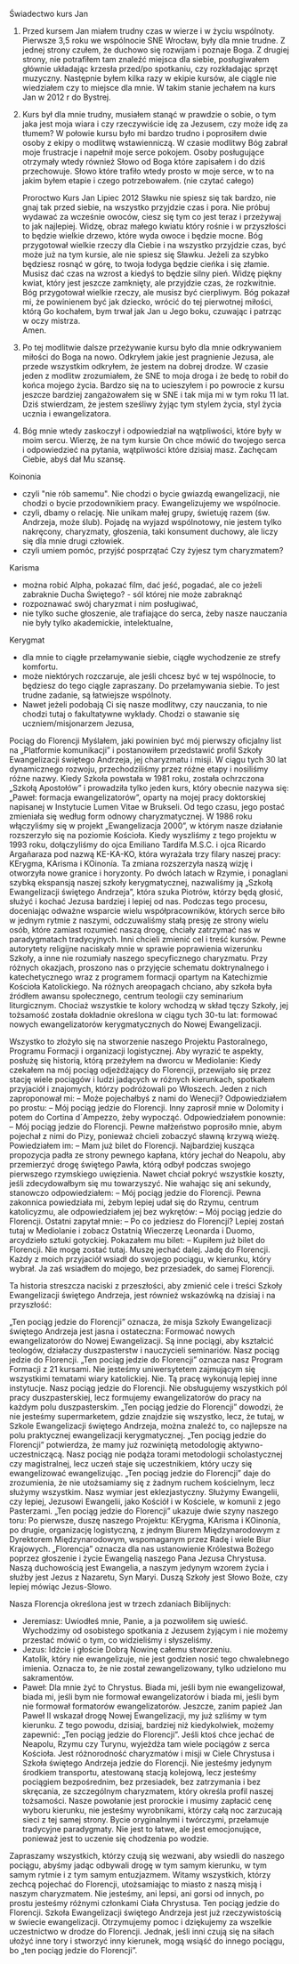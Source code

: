 Świadectwo kurs Jan
1. Przed kursem Jan miałem trudny czas w wierze i w życiu wspólnoty. Pierwsze 3,5 roku we wspólnocie SNE Wrocław, były dla mnie trudne. Z jednej strony czułem, że duchowo się rozwijam i poznaje Boga. Z drugiej strony, nie potrafiłem tam znaleźć miejsca dla siebie, posługiwałem głównie układając krzesła przed/po spotkaniu, czy rozkładając sprzęt muzyczny. Następnie byłem kilka razy w ekipie kursów, ale ciągle nie wiedziałem czy to miejsce dla mnie. W takim stanie jechałem na kurs Jan w 2012 r do Bystrej.

2. Kurs był dla mnie trudny, musiałem stanąć w prawdzie o sobie, o tym jaka jest moja wiara i czy rzeczywiście idę za Jezusem, czy może idę za tłumem? W połowie kursu było mi bardzo trudno i poprosiłem dwie osoby z ekipy o modlitwę wstawienniczą. W czasie modlitwy Bóg zabrał moje frustracje i napełnił moje serce pokojem. Osoby posługujące otrzymały wtedy również Słowo od Boga które zapisałem i do dziś przechowuje. Słowo które trafiło wtedy prosto w moje serce, w to na jakim byłem etapie i czego potrzebowałem. (nie czytać całego)
 
	Proroctwo Kurs Jan Lipiec 2012
	Sławku nie spiesz się tak bardzo, nie gnaj tak przed siebie, na wszystko przyjdzie czas i pora. Nie próbuj wydawać za wcześnie owoców, ciesz się tym co jest teraz i przeżywaj to jak najlepiej. Widzę, obraz małego kwiatu który rośnie i w przyszłości to będzie wielkie drzewo, które wyda owoce i będzie mocne. Bóg przygotował wielkie rzeczy dla Ciebie i na wszystko przyjdzie czas, być może już na tym kursie, ale nie spiesz się Sławku. Jeżeli za szybko będziesz rosnąć w górę, to twoja łodyga będzie cieńka i się złamie. Musisz dać czas na wzrost a kiedyś to będzie silny pień. Widzę piękny kwiat, który jest jeszcze zamknięty, ale przyjdzie czas, że rozkwitnie. Bóg przygotował wielkie rzeczy, ale musisz być  cierpliwym.
	Bóg pokazał mi, że powinienem być jak dziecko, wrócić do tej pierwotnej miłości, którą Go kochałem, bym trwał jak Jan u Jego boku, czuwając i patrząc w oczy mistrza.  
	Amen.	
3. Po tej modlitwie dalsze przeżywanie kursu było dla mnie odkrywaniem miłości do Boga na nowo. Odkryłem jakie jest pragnienie Jezusa, ale przede wszystkim odkryłem, że jestem na dobrej drodze. W czasie jeden z modlitw zrozumiałem, że SNE to moja droga i że bedę to robił do końca mojego życia. Bardzo się na to ucieszyłem i po powrocie z kursu jeszcze bardziej zangażowałem się w SNE i tak mija mi w tym roku 11 lat. Dziś stwierdzam, że jestem sześliwy żyjąc tym stylem życia, styl życia ucznia i ewangelizatora.
4. Bóg mnie wtedy zaskoczył i odpowiedział na wątpliwości, które były w moim sercu. Wierzę, że na tym kursie On chce mówić do twojego serca i odpowiedzieć na pytania, wątpliwości które dzisiaj masz. Zachęcam Ciebie, abyś dał Mu szansę.

Koinonia 
- czyli "nie rób samemu". Nie chodzi o bycie gwiazdą ewangelizacji, nie chodzi o bycie przodownikiem pracy. Ewangelizujemy we wspólnocie.
- czyli, dbamy o relację. Nie unikam małej grupy, świetuję razem (św. Andrzeja, może ślub). Pojadę na wyjazd wspólnotowy, nie jestem tylko nakręcony, charyzmaty, głoszenia, taki konsument duchowy, ale liczy się dla mnie drugi człowiek. 
- czyli umiem pomóc, przyjść posprzątać
Czy żyjesz tym charyzmatem? 

Karisma
- można robić Alpha, pokazać film, dać jeść, pogadać, ale co jeżeli zabraknie Ducha Świętego? - sól której nie może zabraknąć
- rozpoznawać swój charyzmat i nim posługiwać,
- nie tylko suche głoszenie, ale trafiające do serca, żeby nasze nauczania nie były tylko akademickie, intelektualne,

Kerygmat
- dla mnie to ciągłe przełamywanie siebie, ciągłe wychodzenie ze strefy komfortu. 
- może niektórych rozczaruje, ale jeśli chcesz być w tej wspólnocie, to będziesz do tego ciągle zapraszany. Do przełamywania siebie. To jest trudne zadanie, są łatwiejsze wspólnoty.
- Nawet jeżeli podobają Ci się nasze modlitwy, czy nauczania, to nie chodzi tutaj o fakultatywne wykłady. Chodzi o stawanie się uczniem/misjonarzem Jezusa, 

Pociąg do Florencji
Myślałem, jaki powinien być mój pierwszy oficjalny list na „Platformie komunikacji” i postanowiłem przedstawić profil Szkoły Ewangelizacji świętego Andrzeja, jej charyzmatu i misji.
W ciągu tych 30 lat dynamicznego rozwoju, przechodziliśmy przez różne etapy i nosiliśmy różne nazwy.
Kiedy Szkoła powstała w 1981 roku, została ochrzczona „Szkołą Apostołów” i prowadziła tylko jeden kurs, który obecnie nazywa się: „Paweł: formacja ewangelizatorów”, oparty na mojej pracy doktorskiej napisanej w Instytucie Lumen Vitae w Brukseli. Od tego czasu, jego postać zmieniała się według form odnowy charyzmatycznej.
W 1986 roku włączyliśmy się w projekt „Ewangelizacja 2000”, w którym nasze działanie rozszerzyło się na poziomie Kościoła. Kiedy wyszliśmy z tego projektu w 1993 roku, dołączyliśmy do ojca Emiliano Tardifa M.S.C. i ojca Ricardo Argañaraza pod nazwą KE-KA-KO, która wyrażała trzy filary naszej pracy: KErygma, KArisma i KOinonía. Ta zmiana rozszerzyła naszą wizję i otworzyła nowe granice i horyzonty.
Po dwóch latach w Rzymie, i ponaglani szybką ekspansją naszej szkoły kerygmatycznej, nazwaliśmy ją „Szkołą Ewangelizacji świętego Andrzeja”, która szuka Piotrów, którzy będą głosić, służyć i kochać Jezusa bardziej i lepiej od nas.
Podczas tego procesu, doceniając odważne wsparcie wielu współpracowników, których serce biło w jednym rytmie z naszymi, odczuwaliśmy stałą presję ze strony wielu osób, które zamiast rozumieć naszą drogę, chciały zatrzymać nas w paradygmatach tradycyjnych. Inni chcieli zmienić cel i treść kursów. Pewne autorytety religijne naciskały mnie w sprawie poprawienia wizerunku Szkoły, a inne nie rozumiały naszego specyficznego charyzmatu. Przy różnych okazjach, proszono nas o przyjęcie schematu doktrynalnego i katechetycznego wraz z programem formacji opartym na Katechizmie Kościoła Katolickiego. Na różnych areopagach chciano, aby szkoła była źródłem awansu społecznego, centrum teologii czy seminarium liturgicznym. Chociaż wszystkie te kolory wchodzą w skład tęczy Szkoły, jej tożsamość została dokładnie określona w ciągu tych 30-tu lat: formować nowych ewangelizatorów kerygmatycznych do Nowej Ewangelizacji.

Wszystko to złożyło się na stworzenie naszego Projektu Pastoralnego, Programu Formacji i organizacji logistycznej. Aby wyrazić te aspekty, posłużę się historią, którą przeżyłem na dworcu w Mediolanie:
Kiedy czekałem na mój pociąg odjeżdżający do Florencji, przewijało się przez stację wiele pociągów i ludzi jadących w różnych kierunkach, spotkałem przyjaciół i znajomych, którzy podróżowali po Włoszech. Jeden z nich zaproponował mi: – Może pojechałbyś z nami do Wenecji? Odpowiedziałem po prostu: – Mój pociąg jedzie do Florencji. Inny zaprosił mnie w Dolomity i potem do Cortina d´Ampezzo, żeby wypocząć. Odpowiedziałem ponownie: – Mój pociąg jedzie do Florencji. Pewne małżeństwo poprosiło mnie, abym pojechał z nimi do Pizy, ponieważ chcieli zobaczyć sławną krzywą wieżę. Powiedziałem im: – Mam już bilet do Florencji. Najbardziej kusząca propozycja padła ze strony pewnego kapłana, który jechał do Neapolu, aby przemierzyć drogę świętego Pawła, którą odbył podczas swojego pierwszego rzymskiego uwięzienia. Nawet chciał pokryć wszystkie koszty, jeśli zdecydowałbym się mu towarzyszyć. Nie wahając się ani sekundy, stanowczo odpowiedziałem: – Mój pociąg jedzie do Florencji. Pewna zakonnica powiedziała mi, żebym lepiej udał się do Rzymu, centrum katolicyzmu, ale odpowiedziałem jej bez wykrętów: – Mój pociąg jedzie do Florencji. Ostatni zapytał mnie: – Po co jedziesz do Florencji? Lepiej zostań tutaj w Mediolanie i zobacz Ostatnią Wieczerzę Leonarda i Duomo, arcydzieło sztuki gotyckiej. Pokazałem mu bilet: – Kupiłem już bilet do Florencji. Nie mogę zostać tutaj. Muszę jechać dalej. Jadę do Florencji. Każdy z moich przyjaciół wsiadł do swojego pociągu, w kierunku, który wybrał. Ja zaś wsiadłem do mojego, bez przesiadek, do samej Florencji.

Ta historia streszcza naciski z przeszłości, aby zmienić cele i treści Szkoły Ewangelizacji świętego Andrzeja, jest również wskazówką na dzisiaj i na przyszłość:

„Ten pociąg jedzie do Florencji” oznacza, że misja Szkoły Ewangelizacji świętego Andrzeja jest jasna i ostateczna: Formować nowych ewangelizatorów do Nowej Ewangelizacji. Są inne pociągi, aby kształcić teologów, działaczy duszpasterstw i nauczycieli seminariów. Nasz pociąg jedzie do Florencji.
„Ten pociąg jedzie do Florencji” oznacza nasz Program Formacji z 21 kursami. Nie jesteśmy uniwersytetem zajmującym się wszystkimi tematami wiary katolickiej. Nie. Tą pracę wykonują lepiej inne instytucje. Nasz pociąg jedzie do Florencji. Nie obsługujemy wszystkich pól pracy duszpasterskiej, lecz formujemy ewangelizatorów do pracy na każdym polu duszpasterskim.
„Ten pociąg jedzie do Florencji” dowodzi, że nie jesteśmy supermarketem, gdzie znajdzie się wszystko, lecz, że tutaj, w Szkole Ewangelizacji świętego Andrzeja, można znaleźć to, co najlepsze na polu praktycznej ewangelizacji kerygmatycznej.
„Ten pociąg jedzie do Florencji” potwierdza, że mamy już rozwiniętą metodologię aktywno-uczestniczącą. Nasz pociąg nie podąża torami metodologii scholastycznej czy magistralnej, lecz uczeń staje się uczestnikiem, który uczy się ewangelizować ewangelizując.
„Ten pociąg jedzie do Florencji” daje do zrozumienia, że nie utożsamiamy się z żadnym ruchem kościelnym, lecz służymy wszystkim. Nasz wymiar jest eklezjastyczny. Służymy Ewangelii, czy lepiej, Jezusowi Ewangelii, jako Kościół i w Kościele, w komunii z jego Pasterzami.
„Ten pociąg jedzie do Florencji” ukazuje dwie szyny naszego toru: Po pierwsze, duszę naszego Projektu: KErygma, KArisma i KOinonía, po drugie, organizację logistyczną, z jednym Biurem Międzynarodowym z Dyrektorem Międzynarodowym, wspomaganym przez Radę i wiele Biur Krajowych.
„Florencja” oznacza dla nas ustanowienie Królestwa Bożego poprzez głoszenie i życie Ewangelią naszego Pana Jezusa Chrystusa. Naszą duchowością jest Ewangelia, a naszym jedynym wzorem życia i służby jest Jezus z Nazaretu, Syn Maryi. Duszą Szkoły jest Słowo Boże, czy lepiej mówiąc Jezus-Słowo.

Nasza Florencja określona jest w trzech zdaniach Biblijnych:
- Jeremiasz: Uwiodłeś mnie, Panie, a ja pozwoliłem się uwieść.  
  Wychodzimy od osobistego spotkania z Jezusem żyjącym i nie możemy przestać mówić o tym, co widzieliśmy i słyszeliśmy.
- Jezus: Idźcie i głoście Dobrą Nowinę całemu stworzeniu.  
  Katolik, który nie ewangelizuje, nie jest godzien nosić tego chwalebnego imienia. Oznacza to, że nie został zewangelizowany, tylko udzielono mu sakramentów.
- Paweł: Dla mnie żyć to Chrystus.
Biada mi, jeśli bym nie ewangelizował, biada mi, jeśli bym nie formował ewangelizatorów i biada mi, jeśli bym nie formował formatorów ewangelizatorów.
Jeszcze, zanim papież Jan Paweł II wskazał drogę Nowej Ewangelizacji, my już szliśmy w tym kierunku. Z tego powodu, dzisiaj, bardziej niż kiedykolwiek, możemy zapewnić: „Ten pociąg jedzie do Florencji”.
Jeśli ktoś chce jechać de Neapolu, Rzymu czy Turynu, wyjeżdża tam wiele pociągów z serca Kościoła. Jest różnorodność charyzmatów i misji w Ciele Chrystusa i Szkoła świętego Andrzeja jedzie do Florencji. Nie jesteśmy jedynym środkiem transportu, atestowaną stacją kolejową, lecz jesteśmy pociągiem bezpośrednim, bez przesiadek, bez zatrzymania i bez skręcania, ze szczególnym charyzmatem, który określa profil naszej tożsamości.
Nasze powołanie jest prorockie i musimy zapłacić cenę wyboru kierunku, nie jesteśmy wyrobnikami, którzy całą noc zarzucają sieci z tej samej strony. Bycie oryginalnymi i twórczymi, przełamuje tradycyjne paradygmaty. Nie jest to łatwe, ale jest emocjonujące, ponieważ jest to uczenie się chodzenia po wodzie.

Zapraszamy wszystkich, którzy czują się wezwani, aby wsiedli do naszego pociągu, abyśmy jadąc odbywali drogę w tym samym kierunku, w tym samym rytmie i z tym samym entuzjazmem. Witamy wszystkich, którzy zechcą pojechać do Florencji, utożsamiając to miasto z naszą misją i naszym charyzmatem. Nie jesteśmy, ani lepsi, ani gorsi od innych, po prostu jesteśmy różnymi członkami Ciała Chrystusa. Ten pociąg jedzie do Florencji. Szkoła Ewangelizacji świętego Andrzeja jest już rzeczywistością w świecie ewangelizacji. Otrzymujemy pomoc i dziękujemy za wszelkie uczestnictwo w drodze do Florencji. Jednak, jeśli inni czują się na siłach ułożyć inne tory i stworzyć inny kierunek, mogą wsiąść do innego pociągu, bo „ten pociąg jedzie do Florencji”.
